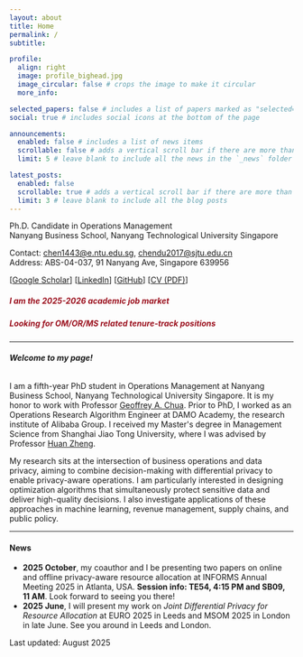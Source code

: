 ```yaml
---
layout: about
title: Home
permalink: /
subtitle:

profile:
  align: right
  image: profile_bighead.jpg
  image_circular: false # crops the image to make it circular
  more_info: 

selected_papers: false # includes a list of papers marked as "selected={true}"
social: true # includes social icons at the bottom of the page

announcements:
  enabled: false # includes a list of news items
  scrollable: false # adds a vertical scroll bar if there are more than 3 news items
  limit: 5 # leave blank to include all the news in the `_news` folder

latest_posts:
  enabled: false
  scrollable: true # adds a vertical scroll bar if there are more than 3 new posts items
  limit: 3 # leave blank to include all the blog posts
---
```

Ph.D. Candidate in Operations Management    
Nanyang Business School, Nanyang Technological University Singapore

Contact: <chen1443@e.ntu.edu.sg>, <chendu2017@sjtu.edu.cn>    
Address: ABS-04-037, 91 Nanyang Ave, Singapore 639956


[[Google Scholar](https://scholar.google.com/citations?user=QBpHArYAAAAJ&hl=en)] [[LinkedIn](https://www.linkedin.com/in/du-chen-1157bb1b0/)] [[GitHub](https://github.com/chendu2017)] [[CV (PDF)](https://chendu2017.github.io/files/CV_DuCHEN.pdf)]


##### **<span style="color:#9B111E"> I am the 2025-2026 academic job market </span>**
##### **<span style="color:#9B111E"> Looking for OM/OR/MS related tenure-track positions</span>**

----------

###### **Welcome to my page!**      
I am a fifth-year PhD student in Operations Management at Nanyang Business School, Nanyang Technological University Singapore. 
It is my honor to work with Professor [Geoffrey A. Chua](https://dr.ntu.edu.sg/cris/rp/rp00581). 
Prior to PhD, I worked as an Operations Research Algorithm Engineer at DAMO Academy, the research institute of Alibaba Group.
I received my Master's degree in Management Science from Shanghai Jiao Tong University, where I was advised by Professor
[Huan Zheng](http://www.acem.sjtu.edu.cn/en/faculty/zhenghuan.html).


My research sits at the intersection of business operations and data privacy, aiming to combine decision-making with differential privacy to enable privacy-aware operations. I am particularly interested in designing optimization algorithms that simultaneously protect sensitive data and deliver high-quality decisions.
 I also investigate applications of these approaches in machine learning, revenue management, supply chains, and public policy.


---------

#### **News**  
- **2025 October**, my coauthor and I be presenting two papers on online and offline privacy-aware resource allocation at INFORMS Annual Meeting 2025 in Atlanta, USA. **Session info: TE54, 4:15 PM and SB09, 11 AM**. Look forward to seeing you there!
- **2025 June**, I will present my work on *Joint Differential Privacy for Resource Allocation* at EURO 2025 in Leeds and MSOM 2025 in London in late June. See you around in Leeds and London. 




Last updated: August 2025